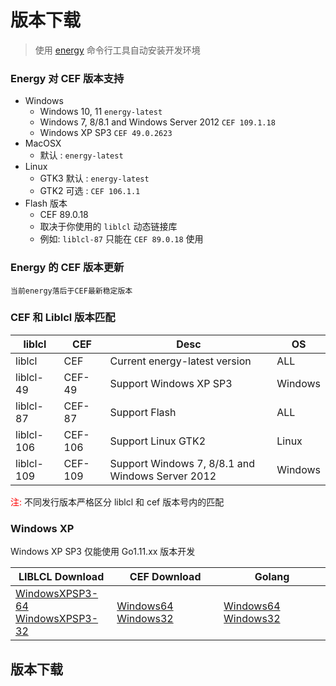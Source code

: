 # 版本下载

> 使用 [energy](/course/install-env) 命令行工具自动安装开发环境

### Energy 对 CEF 版本支持
- Windows
  - Windows 10, 11 `energy-latest`
  - Windows 7, 8/8.1 and Windows Server 2012  `CEF 109.1.18`
  - Windows XP SP3  `CEF 49.0.2623`
- MacOSX
  - 默认 : `energy-latest`
- Linux
  - GTK3 默认 : `energy-latest`
  - GTK2 可选 : `CEF 106.1.1`
- Flash 版本
  - CEF 89.0.18
  - 取决于你使用的 `liblcl` 动态链接库
  - 例如: `liblcl-87` 只能在 `CEF 89.0.18` 使用

### Energy 的 CEF 版本更新

``` text
当前energy落后于CEF最新稳定版本
```

### CEF 和 Liblcl 版本匹配

|liblcl|CEF|Desc|OS|
|-|-|-|-|
|liblcl|CEF|Current energy-latest version|ALL|
|liblcl-49|CEF-49|Support Windows XP SP3|Windows|
|liblcl-87|CEF-87|Support Flash|ALL|
|liblcl-106|CEF-106|Support Linux GTK2|Linux|
|liblcl-109|CEF-109|Support Windows 7, 8/8.1 and Windows Server 2012|Windows|

<span style="color:red;">注:</span> 不同发行版本严格区分 liblcl 和 cef 版本号内的匹配

### Windows XP
Windows XP SP3 仅能使用 Go1.11.xx 版本开发

| LIBLCL Download                                                                                                                                                                                                    | CEF Download                                                                                                                                                                                                                                                              | Golang                                                                                                                                               |
|--------------------------------------------------------------------------------------------------------------------------------------------------------------------------------------------------------------------|---------------------------------------------------------------------------------------------------------------------------------------------------------------------------------------------------------------------------------------------------------------------------|------------------------------------------------------------------------------------------------------------------------------------------------------|
| [WindowsXPSP3-64](https://sourceforge.net/projects/liblcl/files/v2.3.7/liblcl-49.WindowsXP_SP3_64.zip) <br> [WindowsXPSP3-32](https://sourceforge.net/projects/liblcl/files/v2.3.7/liblcl-49.WindowsXP_SP3_32.zip) | [Windows64](https://sourceforge.net/projects/liblcl/files/CEF/49.0.2623/cef_binary_49.0.2623%2Bchromium-49.0.2623.110_windows64.zip) [Windows32](https://sourceforge.net/projects/liblcl/files/CEF/49.0.2623/cef_binary_49.0.2623%2Bchromium-49.0.2623.110_windows32.zip) | [Windows64](https://studygolang.com/dl/golang/go1.11.13.windows-amd64.msi)  [Windows32](https://studygolang.com/dl/golang/go1.11.13.windows-386.msi) |


<script setup>
import DownloadVersionComponent from '../../components/download-version.vue'
</script>

## 版本下载
<DownloadVersionComponent />
